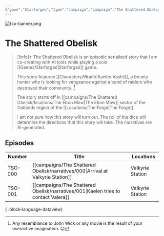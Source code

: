 ```yaml
---
{"game":"Starforged","type":"campaign","campaign":"The Shattered Obelisk","name":"The Shattered Obelisk","character":"[[Wraith|Wraith]]","aliases":["TSO"],"cssclasses":["wide","starforged"],"locations":null,"dg-publish":true,"title":"The Shattered Obelisk","dg-path":"campaigns/the-shattered-obelisk.md","dg-note-icon":"starforged","permalink":"/campaigns/the-shattered-obelisk/","contentClasses":"wide starforged","dgPassFrontmatter":true,"noteIcon":"starforged"}
---
```


![tso-banner.png](/img/user/campaigns/The%20Shattered%20Obelisk/images/tso-banner.png)

# The Shattered Obelisk


> [!info]+
> The Shattered Obelisk is an episodic serialised story that I am co-creating with AI tools while playing a solo [[Games/Starforged\|Starforged]] game. 
> 
> This story features [[Characters/Wraith\|Kaelen Vashti]], a bounty hunter who is looking for vengeance against a band of raiders who destroyed their community. [^jw]
> 
> The story starts off in [[campaigns/The Shattered Obelisk/locations/The Ebon Maw\|The Ebon Maw]] sector of the Outlands region of the [[Locations/The Forge\|The Forge]].
> 
> I am not sure how this story will turn out. The roll of the dice will determine the directions that this story will take. The narratives are AI-generated.

[^jw]: Any resemblance to John Wick or any movie is the result of your overactive imagination. 😉

## Episodes

| Number  | Title                                                                                 | Locations        |
| ------- | ------------------------------------------------------------------------------------- | ---------------- |
| TSO-000 | [[campaigns/The Shattered Obelisk/narratives/000\|Arrival at Valkyrie Station]]    | Valkyrie Station |
| TSO-001 | [[campaigns/The Shattered Obelisk/narratives/001\|Kaelen tries to contact Valera]] | Valkyrie Station |

{ .block-language-dataview}





